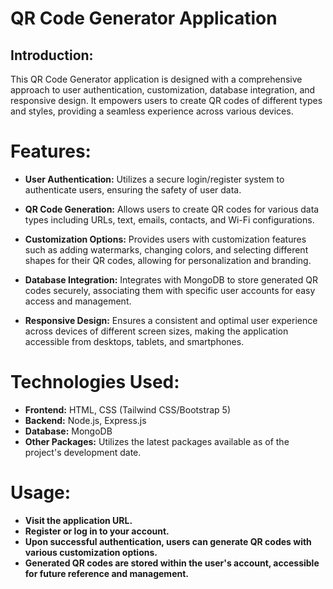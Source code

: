 # QR Code Generator Application

## Introduction:
This QR Code Generator application is designed with a comprehensive approach to user authentication, customization, database integration, and responsive design. It empowers users to create QR codes of different types and styles, providing a seamless experience across various devices.

# Features:

- **User Authentication:** Utilizes a secure login/register system to authenticate users, ensuring the safety of user data.

- **QR Code Generation:** Allows users to create QR codes for various data types including URLs, text, emails, contacts, and Wi-Fi configurations.

- **Customization Options:** Provides users with customization features such as adding watermarks, changing colors, and selecting different shapes for their QR codes, allowing for personalization and branding.

- **Database Integration:** Integrates with MongoDB to store generated QR codes securely, associating them with specific user accounts for easy access and management.

- **Responsive Design:** Ensures a consistent and optimal user experience across devices of different screen sizes, making the application accessible from desktops, tablets, and smartphones.

# Technologies Used:

- **Frontend:** HTML, CSS (Tailwind CSS/Bootstrap 5)
- **Backend:** Node.js, Express.js
- **Database:** MongoDB
- **Other Packages:** Utilizes the latest packages available as of the project's development date.

# Usage:

- **Visit the application URL.**
- **Register or log in to your account.**
- **Upon successful authentication, users can generate QR codes with various customization options.**
- **Generated QR codes are stored within the user's account, accessible for future reference and management.**
